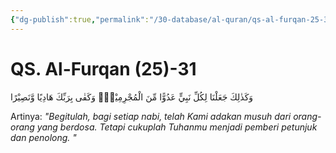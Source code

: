 ```yaml
---
{"dg-publish":true,"permalink":"/30-database/al-quran/qs-al-furqan-25-31/"}
---
```



# QS. Al-Furqan (25)-31
وَكَذٰلِكَ جَعَلْنَا لِكُلِّ نَبِيٍّ عَدُوًّا مِّنَ الْمُجْرِمِيْنَۗ وَكَفٰى بِرَبِّكَ هَادِيًا وَّنَصِيْرًا 

Artinya: *"Begitulah, bagi setiap nabi, telah Kami adakan musuh dari orang-orang yang berdosa. Tetapi cukuplah Tuhanmu menjadi pemberi petunjuk dan penolong. "*
